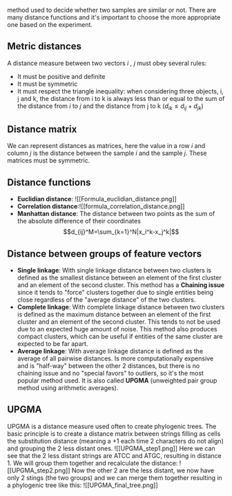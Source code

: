 method used to decide whether two samples are similar or not. There are many distance functions and it's important to choose the more appropriate one based on the experiment. 
## Metric distances
A distance measure between two vectors *i , j* must obey several rules:
- It must be positive and definite
- It must be symmetric
- It must respect the triangle inequality: when considering three objects, i, j and k, the distance from i to k is always less than or equal to the sum of the distance from *i* to *j* and the distance from j to k ($d_{ik} ≤ d_{ij} + d_{jk}$)
## Distance matrix
We can represent distances as matrices, here the value in a row *i* and column *j* is the distance between the sample *i* and the sample *j*. These matrices must be symmetric.
## Distance functions
- **Euclidian distance**: ![[Formula_euclidian_distance.png]]
- **Correlation distance**:![[formula_correlation_distance.png]]
- **Manhattan distance**: The distance between two points as the sum of the absolute difference of their coordinates$$d_{ij}^M=\sum_{k=1}^N|x_i^k-x_j^k|$$
## Distance between groups of feature vectors
- **Single linkage**:  With single linkage distance between two clusters is defined as the smallest distance between an element of the first cluster and an element of the second cluster. This method has a **Chaining issue** since it tends to "force" clusters together due to single entities being close regardless of the "average distance" of the two clusters.
- **Complete linkage**: With complete linkage distance between two clusters is defined as the maximum distance between an element of the first cluster and an element of the second cluster. This tends to not be used due to an expected huge amount of noise. This method also produces compact clusters, which can be useful if entities of the same cluster are expected to be far apart. 
- **Average linkage**:  With average linkage distance is defined as the average of all pairwise distances. Is more computationally expensive and is "half-way" between the other 2 distances, but there is no chaining issue and no "special favors" to outliers, so it's the most popular method used. It is also called **UPGMA** (unweighted pair group method using arithmetic averages).
## UPGMA
UPGMA is a distance measure used often to create phylogenic trees. The basic principle is to create a distance matrix between strings filling as cells the substitution distance (meaning a +1 each time 2 characters do not align) and grouping the 2 less distant ones.
![[UPGMA_step1.png]]
Here we can see that the 2 less distant strings are ATCC and ATGC, resulting in distance 1. We will group them together and recalculate the distance:
![[UPGMA_step2.png]]
Now the other 2 are the less distant, we now have only 2 stings (the two groups) and we can merge them together resulting in a phylogenic tree like this:
![[UPGMA_final_tree.png]]
